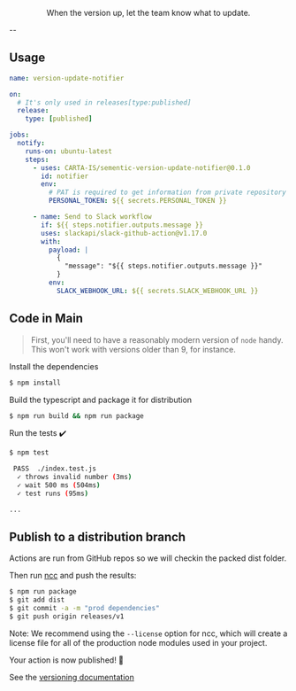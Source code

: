 <p align="center">When the version up, let the team know what to update.</p>

--

## Usage

```YAML
name: version-update-notifier

on:
  # It's only used in releases[type:published]
  release:
    type: [published]

jobs:
  notify:
    runs-on: ubuntu-latest
    steps:
      - uses: CARTA-IS/sementic-version-update-notifier@0.1.0
        id: notifier
        env:
          # PAT is required to get information from private repository
          PERSONAL_TOKEN: ${{ secrets.PERSONAL_TOKEN }}

      - name: Send to Slack workflow
        if: ${{ steps.notifier.outputs.message }}
        uses: slackapi/slack-github-action@v1.17.0
        with:
          payload: |
            {
              "message": "${{ steps.notifier.outputs.message }}"
            }
          env:
            SLACK_WEBHOOK_URL: ${{ secrets.SLACK_WEBHOOK_URL }}
```

## Code in Main

> First, you'll need to have a reasonably modern version of `node` handy. This won't work with versions older than 9, for instance.

Install the dependencies  
```bash
$ npm install
```

Build the typescript and package it for distribution
```bash
$ npm run build && npm run package
```

Run the tests :heavy_check_mark:  
```bash
$ npm test

 PASS  ./index.test.js
  ✓ throws invalid number (3ms)
  ✓ wait 500 ms (504ms)
  ✓ test runs (95ms)

...
```

## Publish to a distribution branch

Actions are run from GitHub repos so we will checkin the packed dist folder. 

Then run [ncc](https://github.com/zeit/ncc) and push the results:
```bash
$ npm run package
$ git add dist
$ git commit -a -m "prod dependencies"
$ git push origin releases/v1
```

Note: We recommend using the `--license` option for ncc, which will create a license file for all of the production node modules used in your project.

Your action is now published! :rocket: 

See the [versioning documentation](https://github.com/actions/toolkit/blob/master/docs/action-versioning.md)
